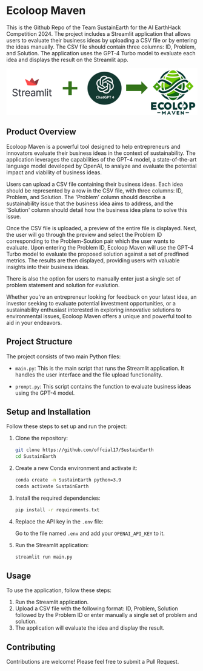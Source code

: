 # Ecoloop Maven

This is the Github Repo of the Team SustainEarth for the AI EarthHack Competition 2024. The project includes a Streamlit application that allows users to evaluate their business ideas by uploading a CSV file or by entering the ideas manually. The CSV file should contain three columns: ID, Problem, and Solution. The application uses the GPT-4 Turbo model to evaluate each idea and displays the result on the Streamlit app.

![Flow Diagram](flow.png)


## Product Overview

Ecoloop Maven is a powerful tool designed to help entrepreneurs and innovators evaluate their business ideas in the context of sustainability. The application leverages the capabilities of the GPT-4 model, a state-of-the-art language model developed by OpenAI, to analyze and evaluate the potential impact and viability of business ideas.

Users can upload a CSV file containing their business ideas. Each idea should be represented by a row in the CSV file, with three columns: ID, Problem, and Solution. The 'Problem' column should describe a sustainability issue that the business idea aims to address, and the 'Solution' column should detail how the business idea plans to solve this issue.

Once the CSV file is uploaded, a preview of the entire file is displayed. Next, the user will go through the preview and select the Problem ID corresponding to the Problem-Soution pair which the user wants to evaluate. Upon entering the Problem ID, Ecoloop Maven will use the GPT-4 Turbo model to evaluate the proposed solution against a set of predfined metrics. The results are then displayed, providing users with valuable insights into their business ideas.

There is also the option for users to manually enter just a single set of problem statement and solution for evalution.

Whether you're an entrepreneur looking for feedback on your latest idea, an investor seeking to evaluate potential investment opportunities, or a sustainability enthusiast interested in exploring innovative solutions to environmental issues, Ecoloop Maven offers a unique and powerful tool to aid in your endeavors.

## Project Structure

The project consists of two main Python files:

- `main.py`: This is the main script that runs the Streamlit application. It handles the user interface and the file upload functionality.

- `prompt.py`: This script contains the function to evaluate business ideas using the GPT-4 model.

## Setup and Installation

Follow these steps to set up and run the project:

1. Clone the repository:
    ```bash
    git clone https://github.com/offcial17/SustainEarth
    cd SustainEarth
    ```

2. Create a new Conda environment and activate it:
    ```bash
    conda create -n SustainEarth python=3.9
    conda activate SustainEarth
    ```

3. Install the required dependencies:
    ```bash
    pip install -r requirements.txt
    ```

4. Replace the API key in the `.env` file:

    Go to the file named `.env` and add your `OPENAI_API_KEY` to it.

5. Run the Streamlit application:
    ```bash
    streamlit run main.py
    ```

## Usage

To use the application, follow these steps:

1. Run the Streamlit application.
2. Upload a CSV file with the following format: ID, Problem, Solution followed by the Problem ID or enter manually a single set of problem and solution.
3. The application will evaluate the idea and display the result.

## Contributing

Contributions are welcome! Please feel free to submit a Pull Request.
